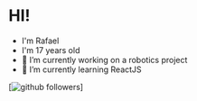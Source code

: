 

# HI!

- I'm Rafael
- I'm 17 years old
- 🔭 I’m currently working on a robotics project
- 🌱 I’m currently learning ReactJS

[![github followers](https://img.shields.io/github/followers/RafaelR4mos?style=social)]
